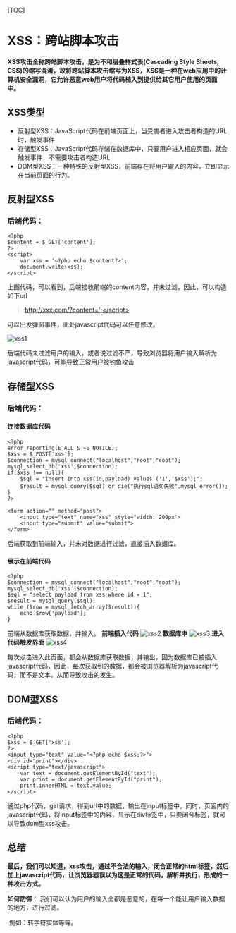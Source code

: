 [TOC]
# XSS：跨站脚本攻击
**XSS攻击全称跨站脚本攻击，是为不和层叠样式表(Cascading Style Sheets, CSS)的缩写混淆，故将跨站脚本攻击缩写为XSS，XSS是一种在web应用中的计算机安全漏洞，它允许恶意web用户将代码植入到提供给其它用户使用的页面中。**

## XSS类型
* 反射型XSS：JavaScript代码在前端页面上，当受害者进入攻击者构造的URL时，触发事件
* 存储型XSS：JavaScript代码存储在数据库中，只要用户进入相应页面，就会触发事件，不需要攻击者构造URL
* DOM型XSS：一种特殊的反射型XSS，前端存在将用户输入的内容，立即显示在当前页面的行为。

## 反射型XSS

### 后端代码：

```
<?php
$content = $_GET['content'];
?>
<script>
    var xss = '<?php echo $content?>';
    document.write(xss);
</script>

```

上图代码，可以看到，后端接收前端的content内容，并未过滤，因此，可以构造如下url

> http://xxx.com/?content=';</script><script>alert(1)</script>

可以出发弹窗事件，此处javascript代码可以任意修改。

![xss1](<https://wx4.sinaimg.cn/mw1024/007rOBtHgy1g32be78w67j31gu0u07ck.jpg>)

后端代码未过滤用户的输入，或者说过滤不严，导致浏览器将用户输入解析为javascript代码，可能导致正常用户被钓鱼攻击



## 存储型XSS

### 后端代码：
#### 连接数据库代码

```
<?php
error_reporting(E_ALL & ~E_NOTICE);
$xss = $_POST['xss'];
$connection = mysql_connect("localhost","root","root");
mysql_select_db('xss',$connection);
if($xss !== null){
    $sql = "insert into xss(id,payload) values ('1','$xss');";
    $result = mysql_query($sql) or die("执行sql语句失败".mysql_error());
}
?>

<form action="" method="post">
    <input type="text" name="xss" style="width: 200px">
    <input type="submit" value="submit">
</form>

```
后端获取到前端输入，并未对数据进行过滤，直接插入数据库。
#### 展示在前端代码
```
<?php
$connection = mysql_connect("localhost","root","root");
mysql_select_db('xss',$connection);
$sql = "select payload from xss where id = 1";
$result = mysql_query($sql);
while ($row = mysql_fetch_array($result)){
    echo $row['payload'];
}
```
前端从数据库获取数据，并输入。
**前端插入代码**
![xss2](<https://wx4.sinaimg.cn/mw1024/007rOBtHgy1g3424vr7raj31n60pz75d.jpg>)
**数据库中**
![xss3](<https://wx1.sinaimg.cn/mw1024/007rOBtHgy1g3424vpeqhj30xv0dl3z6.jpg>)
**进入代码触发界面**
![xss4](<https://wx3.sinaimg.cn/mw1024/007rOBtHgy1g3424vv7dbj31kb0u07bz.jpg>)

每次点击进入此页面，都会从数据库获取数据，并输出，因为数据库已被插入javascript代码，因此，每次获取到的数据，都会被浏览器解析为javascript代码，而不是文本。从而导致攻击的发生。

## DOM型XSS
### 后端代码：
```
<?php
$xss = $_GET['xss'];
?>
<input type="text" value="<?php echo $xss;?>">
<div id="print"></div>
<script type="text/javascript">
    var text = document.getElementById("text");
    var print = document.getElementById("print");
    print.innerHTML = text.value;
</script>

```
通过php代码，get请求，得到url中的数据，输出在input标签中。同时，页面内的javascript代码，将input标签中的内容，显示在div标签中，只要闭合标签，就可以导致dom型xss攻击。

## 总结
**最后，我们可以知道，xss攻击，通过不合法的输入，闭合正常的html标签，然后加上javascript代码，让浏览器器误以为这是正常的代码，解析并执行，形成的一种攻击方式。**

**如何防御**：
	我们可以认为用户的输入全都是恶意的，在每一个能让用户输入数据的地方，进行过滤。

​	例如：转字符实体等等。


